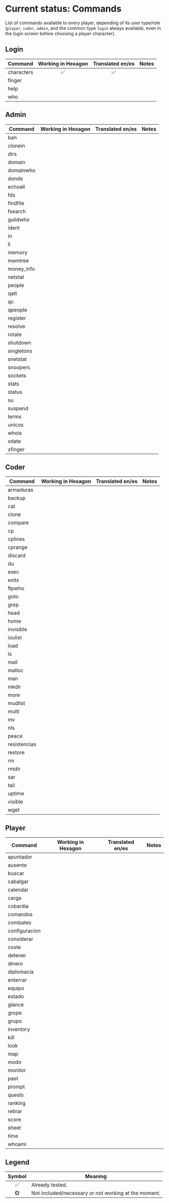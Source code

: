 # Current status: Commands

List of commands available to every player, depending of its user type/role (`player`, `coder`, `admin`, and the common type `login` always available, even in the login screen before choosing a player character).

## Login

| Command | Working in Hexagon | Translated en/es | Notes |
| ------- | :----------------: | :--------------: | ----- |
| characters | :white_check_mark: | :white_check_mark: |    |
| finger     |          |          |    |
| help       |          |          |    |
| who        |          |          |    |

## Admin

| Command | Working in Hexagon | Translated en/es | Notes |
| ------- | :----------------: | :--------------: | ----- |
| ban        |          |          |    |
| clonein    |          |          |    |
| dirs       |          |          |    |
| domain     |          |          |    |
| domainwho  |          |          |    |
| donde      |          |          |    |
| echoall    |          |          |    |
| fds        |          |          |    |
| findfile   |          |          |    |
| fsearch    |          |          |    |
| guildwho   |          |          |    |
| ident      |          |          |    |
| in         |          |          |    |
| ll         |          |          |    |
| memory     |          |          |    |
| memtree    |          |          |    |
| money_info |          |          |    |
| netstat    |          |          |    |
| people     |          |          |    |
| qatt       |          |          |    |
| qc         |          |          |    |
| qpeople    |          |          |    |
| register   |          |          |    |
| resolve    |          |          |    |
| rotate     |          |          |    |
| shutdown   |          |          |    |
| singletons |          |          |    |
| snetstat   |          |          |    |
| snoopers   |          |          |    |
| sockets    |          |          |    |
| stats      |          |          |    |
| status     |          |          |    |
| su         |          |          |    |
| suspend    |          |          |    |
| terms      |          |          |    |
| unicos     |          |          |    |
| whois      |          |          |    |
| xdate      |          |          |    |
| xfinger    |          |          |    |

## Coder

| Command | Working in Hexagon | Translated en/es | Notes |
| ------- | :----------------: | :--------------: | ----- |
| armaduras    |          |          |    |
| backup       |          |          |    |
| cat          |          |          |    |
| clone        |          |          |    |
| compare      |          |          |    |
| cp           |          |          |    |
| cplines      |          |          |    |
| cprange      |          |          |    |
| discard      |          |          |    |
| du           |          |          |    |
| exec         |          |          |    |
| exits        |          |          |    |
| ftpwho       |          |          |    |
| goto         |          |          |    |
| grep         |          |          |    |
| head         |          |          |    |
| home         |          |          |    |
| invisible    |          |          |    |
| ioulist      |          |          |    |
| load         |          |          |    |
| ls           |          |          |    |
| mail         |          |          |    |
| malloc       |          |          |    |
| man          |          |          |    |
| mkdir        |          |          |    |
| more         |          |          |    |
| mudlist      |          |          |    |
| multi        |          |          |    |
| mv           |          |          |    |
| nls          |          |          |    |
| peace        |          |          |    |
| resistencias |          |          |    |
| restore      |          |          |    |
| rm           |          |          |    |
| rmdir        |          |          |    |
| sar          |          |          |    |
| tail         |          |          |    |
| uptime       |          |          |    |
| visible      |          |          |    |
| wget         |          |          |    |

## Player

| Command | Working in Hexagon | Translated en/es | Notes |
| ------- | :----------------: | :--------------: | ----- |
| apuntador     |          |          |    |
| ausente       |          |          |    |
| buscar        |          |          |    |
| cabalgar      |          |          |    |
| calendar      |          |          |    |
| carga         |          |          |    |
| cobardia      |          |          |    |
| comandos      |          |          |    |
| combates      |          |          |    |
| configuracion |          |          |    |
| considerar    |          |          |    |
| coste         |          |          |    |
| detener       |          |          |    |
| dinero        |          |          |    |
| diplomacia    |          |          |    |
| enterrar      |          |          |    |
| equipo        |          |          |    |
| estado        |          |          |    |
| glance        |          |          |    |
| grope         |          |          |    |
| grupo         |          |          |    |
| inventory     |          |          |    |
| kill          |          |          |    |
| look          |          |          |    |
| map           |          |          |    |
| modo          |          |          |    |
| monitor       |          |          |    |
| past          |          |          |    |
| prompt        |          |          |    |
| quests        |          |          |    |
| ranking       |          |          |    |
| retirar       |          |          |    |
| score         |          |          |    |
| sheet         |          |          |    |
| time          |          |          |    |
| whoami        |          |          |    |

## Legend

| Symbol | Meaning |
| :----: | ------- |
| :white_check_mark:            | Already tested. |
| :negative_squared_cross_mark: | Not included/necessary or not working at the moment. |
